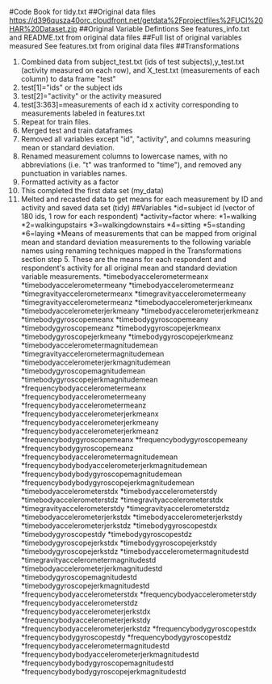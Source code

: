 #Code Book for tidy.txt
##Original data files
https://d396qusza40orc.cloudfront.net/getdata%2Fprojectfiles%2FUCI%20HAR%20Dataset.zip
##Original Variable Defintions
See features_info.txt and README.txt from original data files
##Full list of original variables measured
See features.txt from original data files
##Transformations
1. Combined data from subject_test.txt (ids of test subjects),y_test.txt (activity measured on each row), and X_test.txt (measurements of each column) to data frame "test"
  1. test[1]="ids" or the subject ids
  2. test[2]="activity" or the activity measured
  3. test[3:363]=measurements of each id x activity corresponding to measurements labeled in features.txt
2. Repeat for train files.
3. Merged test and train dataframes
4. Removed all variables except "id", "activity", and columns measuring mean or standard deviation.
5. Renamed measurement columns to lowercase names, with no abbreviations (i.e. "t" was tranformed to "time"), and removed any punctuation in variables names.
6. Formatted activity as a factor
7. This completed the first data set (my_data)
8. Melted and recasted data to get means for each measurement by ID and activity and saved data set (tidy)
##Variables
*id=subject id (vector of 180 ids, 1 row for each respondent)
*activity=factor where:
  *1=walking
  *2=walkingupstairs
  *3=walkingdownstairs
  *4=sitting
  *5=standing
  *6=laying
*Means of measurements that can be mapped from original mean and standard deviation measurements to the following variable names using renaming techniques mapped in the Transformations section step 5. These are the means for each respondent and respondent's activity for all original mean and standard deviation variable measurements.
*timebodyaccelerometermeanx
*timebodyaccelerometermeany
*timebodyaccelerometermeanz
*timegravityaccelerometermeanx
*timegravityaccelerometermeany
*timegravityaccelerometermeanz
*timebodyaccelerometerjerkmeanx
*timebodyaccelerometerjerkmeany
*timebodyaccelerometerjerkmeanz
*timebodygyroscopemeanx
*timebodygyroscopemeany
*timebodygyroscopemeanz
*timebodygyroscopejerkmeanx
*timebodygyroscopejerkmeany
*timebodygyroscopejerkmeanz
*timebodyaccelerometermagnitudemean
*timegravityaccelerometermagnitudemean
*timebodyaccelerometerjerkmagnitudemean
*timebodygyroscopemagnitudemean
*timebodygyroscopejerkmagnitudemean
*frequencybodyaccelerometermeanx
*frequencybodyaccelerometermeany
*frequencybodyaccelerometermeanz
*frequencybodyaccelerometerjerkmeanx
*frequencybodyaccelerometerjerkmeany
*frequencybodyaccelerometerjerkmeanz
*frequencybodygyroscopemeanx
*frequencybodygyroscopemeany
*frequencybodygyroscopemeanz
*frequencybodyaccelerometermagnitudemean
*frequencybodybodyaccelerometerjerkmagnitudemean
*frequencybodybodygyroscopemagnitudemean
*frequencybodybodygyroscopejerkmagnitudemean
*timebodyaccelerometerstdx
*timebodyaccelerometerstdy
*timebodyaccelerometerstdz
*timegravityaccelerometerstdx
*timegravityaccelerometerstdy
*timegravityaccelerometerstdz
*timebodyaccelerometerjerkstdx
*timebodyaccelerometerjerkstdy
*timebodyaccelerometerjerkstdz
*timebodygyroscopestdx
*timebodygyroscopestdy
*timebodygyroscopestdz
*timebodygyroscopejerkstdx
*timebodygyroscopejerkstdy
*timebodygyroscopejerkstdz
*timebodyaccelerometermagnitudestd
*timegravityaccelerometermagnitudestd
*timebodyaccelerometerjerkmagnitudestd
*timebodygyroscopemagnitudestd
*timebodygyroscopejerkmagnitudestd
*frequencybodyaccelerometerstdx
*frequencybodyaccelerometerstdy
*frequencybodyaccelerometerstdz
*frequencybodyaccelerometerjerkstdx
*frequencybodyaccelerometerjerkstdy
*frequencybodyaccelerometerjerkstdz
*frequencybodygyroscopestdx
*frequencybodygyroscopestdy
*frequencybodygyroscopestdz
*frequencybodyaccelerometermagnitudestd
*frequencybodybodyaccelerometerjerkmagnitudestd
*frequencybodybodygyroscopemagnitudestd
*frequencybodybodygyroscopejerkmagnitudestd

